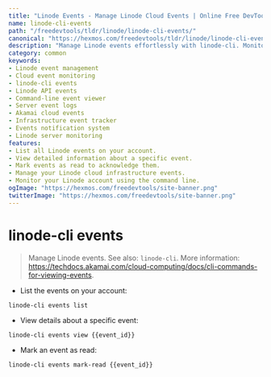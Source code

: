 ```yaml
---
title: "Linode Events - Manage Linode Cloud Events | Online Free DevTools by Hexmos"
name: linode-cli-events
path: "/freedevtools/tldr/linode/linode-cli-events/"
canonical: "https://hexmos.com/freedevtools/tldr/linode/linode-cli-events/"
description: "Manage Linode events effortlessly with linode-cli. Monitor cloud events, view details, and acknowledge actions directly from the command line. Free online tool, no registration required."
category: common
keywords:
- Linode event management
- Cloud event monitoring
- linode-cli events
- Linode API events
- Command-line event viewer
- Server event logs
- Akamai cloud events
- Infrastructure event tracker
- Events notification system
- Linode server monitoring
features:
- List all Linode events on your account.
- View detailed information about a specific event.
- Mark events as read to acknowledge them.
- Manage your Linode cloud infrastructure events.
- Monitor your Linode account using the command line.
ogImage: "https://hexmos.com/freedevtools/site-banner.png"
twitterImage: "https://hexmos.com/freedevtools/site-banner.png"
---
```


# linode-cli events

> Manage Linode events.
> See also: `linode-cli`.
> More information: <https://techdocs.akamai.com/cloud-computing/docs/cli-commands-for-viewing-events>.

- List the events on your account:

`linode-cli events list`

- View details about a specific event:

`linode-cli events view {{event_id}}`

- Mark an event as read:

`linode-cli events mark-read {{event_id}}`
